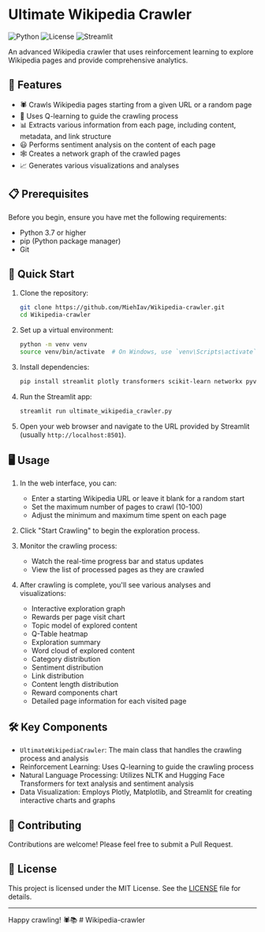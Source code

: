 # Ultimate Wikipedia Crawler

![Python](https://img.shields.io/badge/Python-3.7%2B-blue)
![License](https://img.shields.io/badge/License-MIT-green)
![Streamlit](https://img.shields.io/badge/Streamlit-1.0%2B-red)

An advanced Wikipedia crawler that uses reinforcement learning to explore Wikipedia pages and provide comprehensive analytics.

## 🌟 Features

- 🕷️ Crawls Wikipedia pages starting from a given URL or a random page
- 🧠 Uses Q-learning to guide the crawling process
- 📊 Extracts various information from each page, including content, metadata, and link structure
- 😃 Performs sentiment analysis on the content of each page
- 🕸️ Creates a network graph of the crawled pages
- 📈 Generates various visualizations and analyses

## 📋 Prerequisites

Before you begin, ensure you have met the following requirements:

- Python 3.7 or higher
- pip (Python package manager)
- Git

## 🚀 Quick Start

1. Clone the repository:
   ```bash
   git clone https://github.com/MiehIav/Wikipedia-crawler.git
   cd Wikipedia-crawler
   ```

2. Set up a virtual environment:
   ```bash
   python -m venv venv
   source venv/bin/activate  # On Windows, use `venv\Scripts\activate`
   ```

3. Install dependencies:
   ```bash
   pip install streamlit plotly transformers scikit-learn networkx pyvis nltk requests beautifulsoup4 pandas matplotlib seaborn wordcloud
   ```

4. Run the Streamlit app:
   ```bash
   streamlit run ultimate_wikipedia_crawler.py
   ```

5. Open your web browser and navigate to the URL provided by Streamlit (usually `http://localhost:8501`).

## 🖥️ Usage

1. In the web interface, you can:
   - Enter a starting Wikipedia URL or leave it blank for a random start
   - Set the maximum number of pages to crawl (10-100)
   - Adjust the minimum and maximum time spent on each page

2. Click "Start Crawling" to begin the exploration process.

3. Monitor the crawling process:
   - Watch the real-time progress bar and status updates
   - View the list of processed pages as they are crawled

4. After crawling is complete, you'll see various analyses and visualizations:
   - Interactive exploration graph
   - Rewards per page visit chart
   - Topic model of explored content
   - Q-Table heatmap
   - Exploration summary
   - Word cloud of explored content
   - Category distribution
   - Sentiment distribution
   - Link distribution
   - Content length distribution
   - Reward components chart
   - Detailed page information for each visited page

## 🛠️ Key Components

- `UltimateWikipediaCrawler`: The main class that handles the crawling process and analysis
- Reinforcement Learning: Uses Q-learning to guide the crawling process
- Natural Language Processing: Utilizes NLTK and Hugging Face Transformers for text analysis and sentiment analysis
- Data Visualization: Employs Plotly, Matplotlib, and Streamlit for creating interactive charts and graphs

## 🤝 Contributing

Contributions are welcome! Please feel free to submit a Pull Request.

## 📄 License

This project is licensed under the MIT License. See the [LICENSE](LICENSE) file for details.

---

Happy crawling! 🕷️📚
#   W i k i p e d i a - c r a w l e r  
 